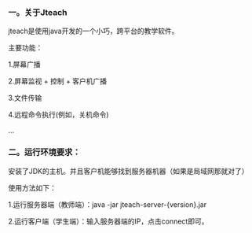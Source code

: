 <h3>一。关于Jteach</h3>
jteach是使用java开发的一个小巧，跨平台的教学软件。

主要功能：

1.屏幕广播

2.屏幕监视 + 控制 + 客户机广播

3.文件传输

4.远程命令执行(例如，关机命令)

...

<h3>二。运行环境要求：</h3>

安装了JDK的主机。并且客户机能够找到服务器机器（如果是局域网那就对了）


使用方法如下：

1.运行服务器端（教师端）：java -jar jteach-server-{version}.jar

2.运行客户端（学生端）：输入服务器端的IP，点击connect即可。

